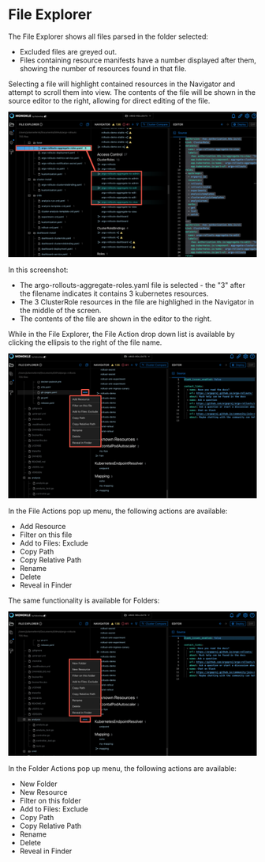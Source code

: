 # File Explorer

The File Explorer shows all files parsed in the folder selected:

- Excluded files are greyed out.
- Files containing resource manifests have a number displayed after them, showing the number of resources found in that file.

Selecting a file will highlight contained resources in the Navigator and attempt to scroll them into view. The contents of the 
file will be shown in the source editor to the right, allowing for direct editing of the file.

![File Explorer Navigation](img/resource-navigation-2-1.5.0.png)

In this screenshot:

- The argo-rollouts-aggregate-roles.yaml file is selected - the "3" after the filename indicates it contains 3 kubernetes resources.
- The 3 ClusterRole resources in the file are highlighed in the Navigator in the middle of the screen.
- The contents of the file are shown in the editor to the right.

While in the File Explorer, the File Action drop down list is available by clicking the ellipsis to the right of the file name.

![Explorer File Actions](img/explorer-file-actions-1.5.0.png)

In the File Actions pop up menu, the following actions are available:

- Add Resource
- Filter on this file
- Add to Files: Exclude
- Copy Path
- Copy Relative Path
- Rename
- Delete
- Reveal in Finder

The same functionality is available for Folders:

![Explorer File Actions](img/explorer-folder-actions-1.5.0.png)

In the Folder Actions pop up menu, the following actions are available:

- New Folder
- New Resource
- Filter on this folder
- Add to Files: Exclude
- Copy Path
- Copy Relative Path
- Rename
- Delete
- Reveal in Finder
